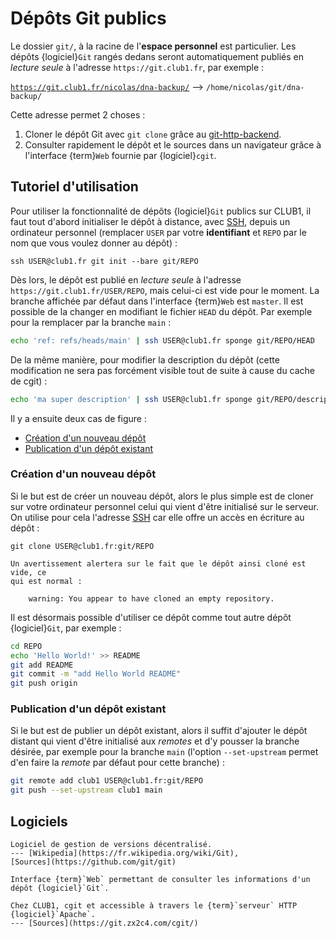 Dépôts Git publics
==================

Le dossier `git/`, à la racine de l'**espace personnel** est particulier.
Les dépôts {logiciel}`Git` rangés dedans seront automatiquement publiés en _lecture seule_
à l'adresse `https://git.club1.fr`, par exemple :

[`https://git.club1.fr/nicolas/dna-backup/`](https://git.club1.fr/nicolas/dna-backup/)
--> `/home/nicolas/git/dna-backup/`

Cette adresse permet 2 choses :

1. Cloner le dépôt Git avec `git clone` grâce au
   [git-http-backend](https://git-scm.com/docs/git-http-backend).
2. Consulter rapidement le dépôt et le sources dans un navigateur grâce à
   l'interface {term}`Web` fournie par {logiciel}`cgit`.

Tutoriel d'utilisation
----------------------

Pour utiliser la fonctionnalité de dépôts {logiciel}`Git` publics sur CLUB1, il faut tout
d'abord initialiser le dépôt à distance, avec [SSH](ssh.md), depuis un ordinateur personnel
(remplacer `USER` par votre **identifiant** et `REPO` par le nom que vous
voulez donner au dépôt) :

    ssh USER@club1.fr git init --bare git/REPO

Dès lors, le dépôt est publié en _lecture seule_ à l'adresse
`https://git.club1.fr/USER/REPO`, mais celui-ci est vide pour le
moment. La branche affichée par défaut dans l'interface {term}`Web` est `master`.
Il est possible de la changer en modifiant le fichier `HEAD` du dépôt.
Par exemple pour la remplacer par la branche `main` :

```sh
echo 'ref: refs/heads/main' | ssh USER@club1.fr sponge git/REPO/HEAD
```

De la même manière, pour modifier la description du dépôt (cette modification
ne sera pas forcément visible tout de suite à cause du cache de cgit) :

```sh
echo 'ma super description' | ssh USER@club1.fr sponge git/REPO/description
```

Il y a ensuite deux cas de figure :

- [Création d'un nouveau dépôt](#création-dun-nouveau-dépôt)
- [Publication d'un dépôt existant](#publication-dun-dépôt-existant)

### Création d'un nouveau dépôt

Si le but est de créer un nouveau dépôt, alors le plus simple est de cloner
sur votre ordinateur personnel celui qui vient d'être initialisé sur le serveur.
On utilise pour cela l'adresse [SSH](ssh.md) car elle offre un accès en écriture
au dépôt :

    git clone USER@club1.fr:git/REPO

```{note}
Un avertissement alertera sur le fait que le dépôt ainsi cloné est vide, ce
qui est normal :

    warning: You appear to have cloned an empty repository.
```

Il est désormais possible d'utiliser ce dépôt comme tout autre dépôt {logiciel}`Git`,
par exemple :

```sh
cd REPO
echo 'Hello World!' >> README
git add README
git commit -m "add Hello World README"
git push origin
```


### Publication d'un dépôt existant

Si le but est de publier un dépôt existant, alors il suffit d'ajouter le
dépôt distant qui vient d'être initialisé aux _remotes_ et d'y pousser la
branche désirée, par exemple pour la branche `main` (l'option `--set-upstream`
permet d'en faire la _remote_ par défaut pour cette branche) :

```sh
git remote add club1 USER@club1.fr:git/REPO
git push --set-upstream club1 main
```

Logiciels
---------

```{logiciel} Git
Logiciel de gestion de versions décentralisé.
--- [Wikipedia](https://fr.wikipedia.org/wiki/Git),
[Sources](https://github.com/git/git)
```

```{logiciel} cgit
Interface {term}`Web` permettant de consulter les informations d'un dépôt {logiciel}`Git`.

Chez CLUB1, cgit et accessible à travers le {term}`serveur` HTTP {logiciel}`Apache`.
--- [Sources](https://git.zx2c4.com/cgit/)
```
